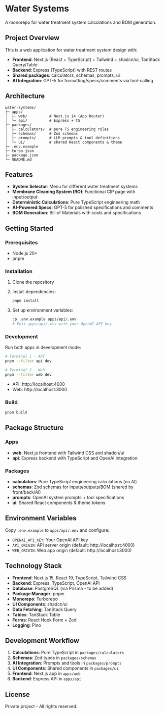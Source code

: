 # Water Systems

A monorepo for water treatment system calculations and BOM generation.

## Project Overview

This is a web application for water treatment system design with:
- **Frontend**: Next.js (React + TypeScript) + Tailwind + shadcn/ui, TanStack Query/Table
- **Backend**: Express (TypeScript) with REST routes
- **Shared packages**: calculators, schemas, prompts, ui
- **AI Integration**: GPT-5 for formatting/specs/comments via tool-calling

## Architecture

```
water-systems/
├─ apps/
│  ├─ web/          # Next.js 14 (App Router)
│  └─ api/          # Express + TS
├─ packages/
│  ├─ calculators/  # pure TS engineering rules
│  ├─ schemas/      # Zod schemas
│  ├─ prompts/      # LLM prompts & tool definitions
│  └─ ui/           # shared React components & theme
├─ .env.example
├─ turbo.json
├─ package.json
└─ README.md
```

## Features

- **System Selector**: Menu for different water treatment systems
- **Membrane Cleaning System (RO)**: Functional CIP page with input/output
- **Deterministic Calculations**: Pure TypeScript engineering math
- **AI-Powered Specs**: GPT-5 for polished specifications and comments
- **BOM Generation**: Bill of Materials with costs and specifications

## Getting Started

### Prerequisites

- Node.js 20+
- pnpm

### Installation

1. Clone the repository
2. Install dependencies:
   ```bash
   pnpm install
   ```

3. Set up environment variables:
   ```bash
   cp .env.example apps/api/.env
   # Edit apps/api/.env with your OpenAI API key
   ```

### Development

Run both apps in development mode:

```bash
# Terminal 1 - API
pnpm --filter api dev

# Terminal 2 - Web
pnpm --filter web dev
```

- API: http://localhost:4000
- Web: http://localhost:3000

### Build

```bash
pnpm build
```

## Package Structure

### Apps

- **web**: Next.js frontend with Tailwind CSS and shadcn/ui
- **api**: Express backend with TypeScript and OpenAI integration

### Packages

- **calculators**: Pure TypeScript engineering calculations (no AI)
- **schemas**: Zod schemas for inputs/outputs/BOM (shared by front/back/AI)
- **prompts**: OpenAI system prompts + tool specifications
- **ui**: Shared React components & theme tokens

## Environment Variables

Copy `.env.example` to `apps/api/.env` and configure:

- `OPENAI_API_KEY`: Your OpenAI API key
- `API_ORIGIN`: API server origin (default: http://localhost:4000)
- `WEB_ORIGIN`: Web app origin (default: http://localhost:3000)

## Technology Stack

- **Frontend**: Next.js 15, React 19, TypeScript, Tailwind CSS
- **Backend**: Express, TypeScript, OpenAI API
- **Database**: PostgreSQL (via Prisma - to be added)
- **Package Manager**: pnpm
- **Monorepo**: Turborepo
- **UI Components**: shadcn/ui
- **Data Fetching**: TanStack Query
- **Tables**: TanStack Table
- **Forms**: React Hook Form + Zod
- **Logging**: Pino

## Development Workflow

1. **Calculations**: Pure TypeScript in `packages/calculators`
2. **Schemas**: Zod types in `packages/schemas`
3. **AI Integration**: Prompts and tools in `packages/prompts`
4. **UI Components**: Shared components in `packages/ui`
5. **Frontend**: Next.js app in `apps/web`
6. **Backend**: Express API in `apps/api`

## License

Private project - All rights reserved.
